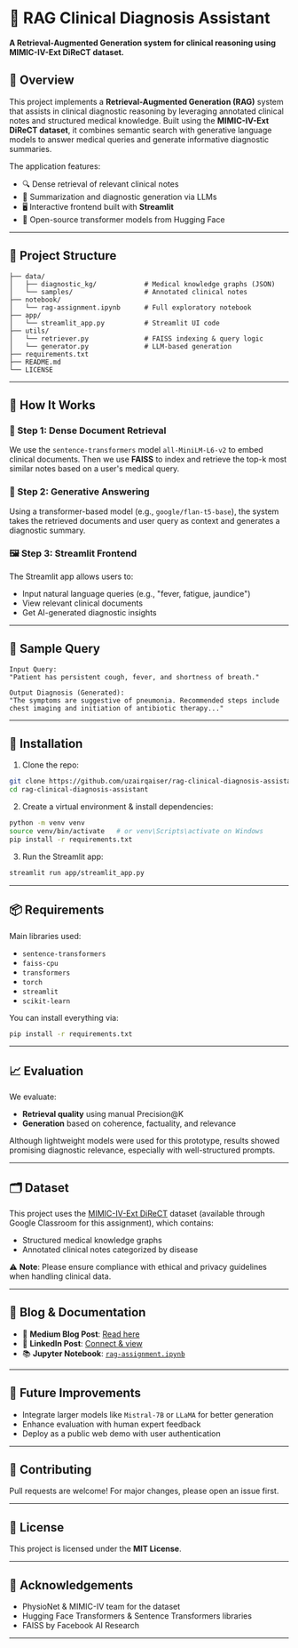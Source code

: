 # 🧠 RAG Clinical Diagnosis Assistant  
**A Retrieval-Augmented Generation system for clinical reasoning using MIMIC-IV-Ext DiReCT dataset.**


## 📌 Overview

This project implements a **Retrieval-Augmented Generation (RAG)** system that assists in clinical diagnostic reasoning by leveraging annotated clinical notes and structured medical knowledge. Built using the **MIMIC-IV-Ext DiReCT dataset**, it combines semantic search with generative language models to answer medical queries and generate informative diagnostic summaries.

The application features:
- 🔍 Dense retrieval of relevant clinical notes
- 🧾 Summarization and diagnostic generation via LLMs
- 🖥️ Interactive frontend built with **Streamlit**
- 🧠 Open-source transformer models from Hugging Face

---

## 📁 Project Structure

```
├── data/
│   ├── diagnostic_kg/            # Medical knowledge graphs (JSON)
│   └── samples/                  # Annotated clinical notes
├── notebook/
│   └── rag-assignment.ipynb      # Full exploratory notebook
├── app/
│   └── streamlit_app.py          # Streamlit UI code
├── utils/
│   └── retriever.py              # FAISS indexing & query logic
│   └── generator.py              # LLM-based generation
├── requirements.txt
├── README.md
└── LICENSE
```

---

## 🚀 How It Works

### 🔎 Step 1: Dense Document Retrieval

We use the `sentence-transformers` model `all-MiniLM-L6-v2` to embed clinical documents. Then we use **FAISS** to index and retrieve the top-k most similar notes based on a user's medical query.

### 🧠 Step 2: Generative Answering

Using a transformer-based model (e.g., `google/flan-t5-base`), the system takes the retrieved documents and user query as context and generates a diagnostic summary.

### 🖼️ Step 3: Streamlit Frontend

The Streamlit app allows users to:
- Input natural language queries (e.g., "fever, fatigue, jaundice")
- View relevant clinical documents
- Get AI-generated diagnostic insights

---

## 🧪 Sample Query

```
Input Query:
"Patient has persistent cough, fever, and shortness of breath."

Output Diagnosis (Generated):
"The symptoms are suggestive of pneumonia. Recommended steps include chest imaging and initiation of antibiotic therapy..."
```

---

## 🧰 Installation

1. Clone the repo:

```bash
git clone https://github.com/uzairqaiser/rag-clinical-diagnosis-assistant.git
cd rag-clinical-diagnosis-assistant
```

2. Create a virtual environment & install dependencies:

```bash
python -m venv venv
source venv/bin/activate   # or venv\Scripts\activate on Windows
pip install -r requirements.txt
```

3. Run the Streamlit app:

```bash
streamlit run app/streamlit_app.py
```

---

## 📦 Requirements

Main libraries used:
- `sentence-transformers`
- `faiss-cpu`
- `transformers`
- `torch`
- `streamlit`
- `scikit-learn`

You can install everything via:

```bash
pip install -r requirements.txt
```

---

## 📈 Evaluation

We evaluate:
- **Retrieval quality** using manual Precision@K
- **Generation** based on coherence, factuality, and relevance

Although lightweight models were used for this prototype, results showed promising diagnostic relevance, especially with well-structured prompts.

---

## 🗂 Dataset

This project uses the [MIMIC-IV-Ext DiReCT](https://physionet.org/content/mimic-iv/) dataset (available through Google Classroom for this assignment), which contains:
- Structured medical knowledge graphs
- Annotated clinical notes categorized by disease

⚠️ **Note**: Please ensure compliance with ethical and privacy guidelines when handling clinical data.

---

## 📄 Blog & Documentation

- 📖 **Medium Blog Post**: [Read here](https://medium.com/@uzairqaiser/comingsoon)
- 🔗 **LinkedIn Post**: [Connect & view](https://linkedin.com/in/uzair-qaiser)
- 📚 **Jupyter Notebook**: [`rag-assignment.ipynb`](notebook/rag-assignment.ipynb)

---

## 📌 Future Improvements

- Integrate larger models like `Mistral-7B` or `LLaMA` for better generation
- Enhance evaluation with human expert feedback
- Deploy as a public web demo with user authentication

---

## 🤝 Contributing

Pull requests are welcome! For major changes, please open an issue first.

---

## 📜 License

This project is licensed under the **MIT License**.

---

## 🙌 Acknowledgements

- PhysioNet & MIMIC-IV team for the dataset
- Hugging Face Transformers & Sentence Transformers libraries
- FAISS by Facebook AI Research

---
